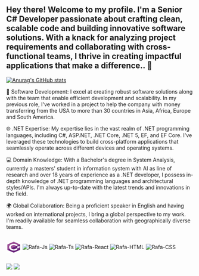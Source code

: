 <link rel="stylesheet" href="https://cdn.jsdelivr.net/gh/devicons/devicon@v2.15.1/devicon.min.css">
          
## Hey there! Welcome to my profile. I'm a Senior C# Developer passionate about crafting clean, scalable code and building innovative software solutions. With a knack for analyzing project requirements and collaborating with cross-functional teams, I thrive in creating impactful applications that make a difference.. 👋

[![Anurag's GitHub stats](https://github-readme-stats.vercel.app/api?username=leodesouza&theme=nord&show_icons=true)](https://github.com/anuraghazra/github-readme-stats)

🔧 Software Development: I excel at creating robust software solutions along with the team that enable efficient development and scalability. In my previous role, I've worked in a project to help the company with money transferring from the USA to more than 30 countries in Asia, Africa, Europe and South America.

🌐 .NET Expertise: My expertise lies in the vast realm of .NET programming languages, including C#, ASP.NET, .NET Core, .NET 5, EF, and EF Core. I've leveraged these technologies to build cross-platform applications that seamlessly operate across different devices and operating systems.

💻 Domain Knowledge: With a Bachelor's degree in System Analysis, currently a masters' student in information system with AI as line of research and over 18 years of experience as a .NET developer, I possess in-depth knowledge of .NET programming languages and architectural styles/APIs. I'm always up-to-date with the latest trends and innovations in the field.

🌍 Global Collaboration: Being a proficient speaker in English and having worked on international projects, I bring a global perspective to my work. I'm readily available for seamless collaboration with geographically diverse teams.
    
<div style="display: inline_block"><br>
  <img align="center" alt="Rafa-Csharp" height="30" width="40" src="https://raw.githubusercontent.com/devicons/devicon/master/icons/csharp/csharp-original.svg">
  <img align="center" alt="Rafa-Js" height="30" width="40" src="https://cdn.jsdelivr.net/gh/devicons/devicon/icons/dotnetcore/dotnetcore-original.svg">
  <img align="center" alt="Rafa-Ts" height="30" width="40" src="https://cdn.jsdelivr.net/gh/devicons/devicon/icons/azure/azure-original.svg">
  <img align="center" alt="Rafa-React" height="30" width="40" src="https://cdn.jsdelivr.net/gh/devicons/devicon/icons/python/python-original.svg">
  <img align="center" alt="Rafa-HTML" height="30" width="40" src="https://cdn.jsdelivr.net/gh/devicons/devicon/icons/docker/docker-original.svg">
  <img align="center" alt="Rafa-CSS" height="30" width="40" src="https://cdn.jsdelivr.net/gh/devicons/devicon/icons/vscode/vscode-original.svg">  
</div>
  
  ##
 
<div> 
  <a href = "mailto:leo.desouza@gmail.com"><img src="https://img.shields.io/badge/-Gmail-%23333?style=for-the-badge&logo=gmail&logoColor=white" target="_blank"></a>
  <a href="https://www.linkedin.com/in/swsouza/" target="_blank"><img src="https://img.shields.io/badge/-LinkedIn-%230077B5?style=for-the-badge&logo=linkedin&logoColor=white" target="_blank"></a> 
  
</div>
